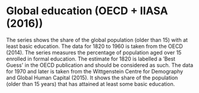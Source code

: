 # Global education (OECD + IIASA (2016))

The series shows the share of the global population (older than 15) with at least basic education. The data for 1820 to 1960 is taken from the OECD (2014). The series measures the percentage of population aged over 15 enrolled in formal education. The estimate for 1820 is labelled a ’Best Guess' in the OECD publication and should be considered as such.
The data for 1970 and later is taken from the Wittgenstein Centre for Demography and Global Human Capital (2015). It shows the share of the population (older than 15 years) that has attained at least some basic education.